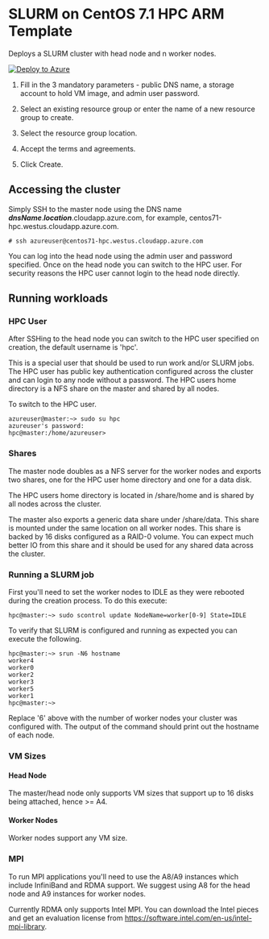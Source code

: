# SLURM on CentOS 7.1 HPC ARM Template

Deploys a SLURM cluster with head node and n worker nodes.

<a href="https://portal.azure.com/#create/Microsoft.Template/uri/https%3A%2F%2Fraw.githubusercontent.com%2Fsmith1511%2Fhpc%2Fmaster%2Fslurm-on-centos7.1-hpc2%2Fazuredeploy.json" target="_blank">
   <img alt="Deploy to Azure" src="http://azuredeploy.net/deploybutton.png"/>
</a>

1. Fill in the 3 mandatory parameters - public DNS name, a storage account to hold VM image, and admin user password.

2. Select an existing resource group or enter the name of a new resource group to create.

3. Select the resource group location.

4. Accept the terms and agreements.

5. Click Create.

## Accessing the cluster

Simply SSH to the master node using the DNS name _**dnsName**_._**location**_.cloudapp.azure.com, for example, centos71-hpc.westus.cloudapp.azure.com.

```
# ssh azureuser@centos71-hpc.westus.cloudapp.azure.com
```

You can log into the head node using the admin user and password specified.  Once on the head node you can switch to the HPC user.  For security reasons the HPC user cannot login to the head node directly.

## Running workloads

### HPC User

After SSHing to the head node you can switch to the HPC user specified on creation, the default username is 'hpc'.  

This is a special user that should be used to run work and/or SLURM jobs.  The HPC user has public key authentication configured across the cluster and can login to any node without a password.  The HPC users home directory is a NFS share on the master and shared by all nodes.

To switch to the HPC user.

```
azureuser@master:~> sudo su hpc
azureuser's password:
hpc@master:/home/azureuser>
```

### Shares

The master node doubles as a NFS server for the worker nodes and exports two shares, one for the HPC user home directory and one for a data disk.

The HPC users home directory is located in /share/home and is shared by all nodes across the cluster.

The master also exports a generic data share under /share/data.  This share is mounted under the same location on all worker nodes.  This share is backed by 16 disks configured as a RAID-0 volume.  You can expect much better IO from this share and it should be used for any shared data across the cluster.

### Running a SLURM job

First you'll need to set the worker nodes to IDLE as they were rebooted during the creation process.  To do this execute:

```
hpc@master:~> sudo scontrol update NodeName=worker[0-9] State=IDLE
```

To verify that SLURM is configured and running as expected you can execute the following.

```
hpc@master:~> srun -N6 hostname
worker4
worker0
worker2
worker3
worker5
worker1
hpc@master:~>
```

Replace '6' above with the number of worker nodes your cluster was configured with.  The output of the command should print out the hostname of each node.

### VM Sizes

#### Head Node

The master/head node only supports VM sizes that support up to 16 disks being attached, hence >= A4.

#### Worker Nodes

Worker nodes support any VM size.

### MPI

To run MPI applications you'll need to use the A8/A9 instances which include InfiniBand and RDMA support.  We suggest using A8 for the head node and A9 instances for worker nodes.

Currently RDMA only supports Intel MPI.  You can download the Intel pieces and get an evaluation license from https://software.intel.com/en-us/intel-mpi-library.

